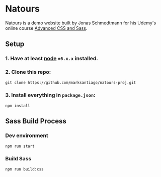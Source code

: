 # Natours

Natours is a demo website built by Jonas Schmedtmann for his Udemy's online course [Advanced CSS and Sass](https://www.udemy.com/advanced-css-and-sass/).

## Setup

### 1. Have at least [node](https://nodejs.org/en/) `v6.x.x` installed.

### 2. Clone this repo:

`git clone https://github.com/marksantiago/natours-proj.git`

### 3. Install everything in `package.json`:

`npm install`

## Sass Build Process

### Dev environment

`npm run start`

### Build Sass

`npm run build:css`